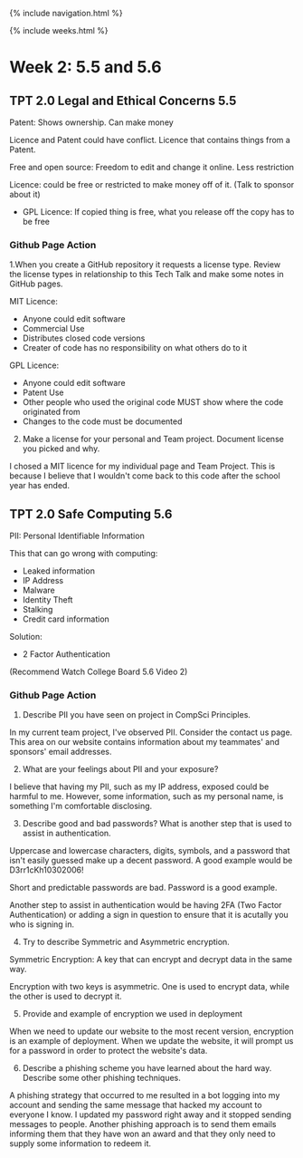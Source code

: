 {% include navigation.html %}

{% include weeks.html %}

# Week 2: 5.5 and 5.6

## TPT 2.0 Legal and Ethical Concerns 5.5
Patent: Shows ownership. Can make money

Licence and Patent could have conflict. Licence that contains things from a Patent.

Free and open source: Freedom to edit and change it online. Less restriction

Licence: could be free or restricted to make money off of it. (Talk to sponsor about it)
* GPL Licence: If copied thing is free, what you release off the copy has to be free

### Github Page Action
1.When you create a GitHub repository it requests a license type. Review the license types in relationship to this Tech Talk and make some notes in GitHub pages.

MIT Licence:
* Anyone could edit software
* Commercial Use
* Distributes closed code versions
* Creater of code has no responsibility on what others do to it

GPL Licence:
* Anyone could edit software
* Patent Use
* Other people who used the original code MUST show where the code originated from
* Changes to the code must be documented

2. Make a license for your personal and Team project. Document license you picked and why.

I chosed a MIT licence for my individual page and Team Project. This is because I believe that I wouldn't come back to this code after the school year has ended.

## TPT 2.0 Safe Computing 5.6
PII: Personal Identifiable Information

This that can go wrong with computing:
* Leaked information
* IP Address
* Malware
* Identity Theft
* Stalking
* Credit card information

Solution:
* 2 Factor Authentication

(Recommend Watch College Board 5.6 Video 2)

### Github Page Action
1. Describe PII you have seen on project in CompSci Principles.

In my current team project, I've observed PII. Consider the contact us page. This area on our website contains information about my teammates' and sponsors' email addresses.

2. What are your feelings about PII and your exposure?

I believe that having my PII, such as my IP address, exposed could be harmful to me. However, some information, such as my personal name, is something I'm comfortable disclosing.

3. Describe good and bad passwords? What is another step that is used to assist in authentication.

Uppercase and lowercase characters, digits, symbols, and a password that isn't easily guessed make up a decent password. A good example would be D3rr1cKh10302006!

Short and predictable passwords are bad. Password is a good example.

Another step to assist in authentication would be having 2FA (Two Factor Authentication) or adding a sign in question to ensure that it is acutally you who is signing in.

4. Try to describe Symmetric and Asymmetric encryption.

Symmetric Encryption: A key that can encrypt and decrypt data in the same way.

Encryption with two keys is asymmetric. One is used to encrypt data, while the other is used to decrypt it.

5. Provide and example of encryption we used in deployment

When we need to update our website to the most recent version, encryption is an example of deployment. When we update the website, it will prompt us for a password in order to protect the website's data.

6. Describe a phishing scheme you have learned about the hard way. Describe some other phishing techniques.

A phishing strategy that occurred to me resulted in a bot logging into my account and sending the same message that hacked my account to everyone I know. I updated my password right away and it stopped sending messages to people. Another phishing approach is to send them emails informing them that they have won an award and that they only need to supply some information to redeem it.
